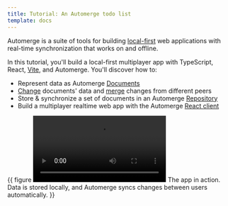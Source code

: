 ```yaml
---
title: Tutorial: An Automerge todo list
template: docs
---
```


Automerge is a suite of tools for building [local-first](https://www.inkandswitch.com/local-first) web applications with real-time synchronization that works on and offline.

In this tutorial, you'll build a local-first multiplayer app with TypeScript, React, [Vite](https://vite.dev), and Automerge. You'll discover how to:

- Represent data as Automerge [Documents](/docs/reference/concepts/#documents)
- [Change](/docs/reference/documents/conflicts/) documents' data and [merge](/docs/reference/under-the-hood/merge-rules/) changes from different peers
- Store & synchronize a set of documents in an Automerge [Repository](/docs/reference/concepts/#repositories)
- Build a multiplayer realtime web app with the Automerge [React client](https://github.com/automerge/automerge-repo/tree/main/packages/automerge-repo-react-hooks)

{{ figure ![Screen capture of two browser windows side-by-side showing the same app titled "Automerge Task List". As the user clicks buttons, enters text or checks boxes in one window, their changes show up immediately in the other window.](task-list-sync.webm) The app in action. Data is stored locally, and Automerge syncs changes between users automatically. }}